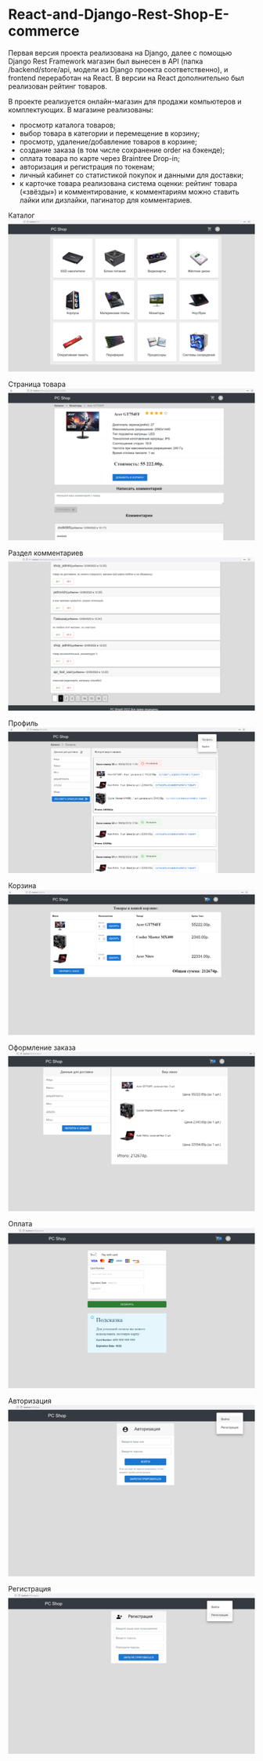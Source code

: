 # React-and-Django-Rest-Shop-E-commerce

Первая версия проекта реализована на Django, далее с помощью Django Rest Framework магазин был вынесен в API (папка /backend/store/api, модели из Django проекта
соответственно), и frontend переработан на React. В версии на React дополнительно был реализован рейтинг товаров.

В проекте реализуется онлайн-магазин для продажи компьютеров и комплектующих. В магазине реализованы: 
- просмотр каталога товаров;
- выбор товара в категории и перемещение в корзину;
- просмотр, удаление/добавление товаров в корзине;
- создание заказа (в том числе сохранение order на бэкенде);
 - оплата товара по карте через Braintree Drop-in;
- авторизация и регистрация по токенам;
- личный кабинет со статистикой покупок и данными для доставки;
- к карточке товара реализована система оценки: рейтинг товара («звёзды») и комментирование, к комментариям можно ставить лайки или дизлайки, пагинатор для комментариев.

Каталог
![alt text](https://github.com/sk1p433/React-and-Django-Rest-Shop/blob/master/backend/photos/photo1.png)

Страница товара
![alt text](https://github.com/sk1p433/React-and-Django-Rest-Shop/blob/master/backend/photos/photo6.png)

Раздел комментариев
![alt text](https://github.com/sk1p433/React-and-Django-Rest-Shop/blob/master/backend/photos/photo10.png)

Профиль
![alt text](https://github.com/sk1p433/React-and-Django-Rest-Shop/blob/master/backend/photos/photo2.png)

Корзина
![alt text](https://github.com/sk1p433/React-and-Django-Rest-Shop/blob/master/backend/photos/photo3.png)

Оформление заказа
![alt text](https://github.com/sk1p433/React-and-Django-Rest-Shop/blob/master/backend/photos/photo4.png)

Оплата
![alt text](https://github.com/sk1p433/React-and-Django-Rest-Shop/blob/master/backend/photos/photo5.png)

Авторизация
![alt text](https://github.com/sk1p433/React-and-Django-Rest-Shop/blob/master/backend/photos/photo8.png)

Регистрация
![alt text](https://github.com/sk1p433/React-and-Django-Rest-Shop/blob/master/backend/photos/photo9.png)









